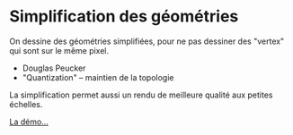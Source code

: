<!SLIDE>

# Simplification des géométries

On dessine des géométries simplifiées, pour ne pas dessiner des "vertex" qui
sont sur le même pixel.

* Douglas Peucker
* "Quantization" – maintien de la topologie

La simplification permet aussi un rendu de meilleure qualité aux petites
échelles.

<a target="blank" href="/file/_files/vector.html">La démo…</a>
